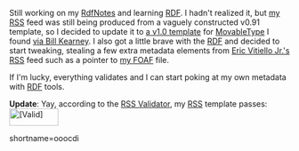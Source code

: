 <p>Still working on my <a href="http://www.decafbad.com/twiki/bin/view/Main/RdfNotes">RdfNotes</a> and learning <a href="http://www.decafbad.com/twiki/bin/view/Main/RDF">RDF</a>.  I hadn't realized it, but <a href="http://www.decafbad.com/newslog.xml">my <a href="http://www.decafbad.com/twiki/bin/view/Main/RSS">RSS</a> feed</a> was still being produced from a vaguely constructed v0.91 template, so I decided to update it to <a href="http://www.syndic8.com/~wkearney/blogs/syndic8/templates/leandro-mt-fix.html">a v1.0 template</a> for <a href="http://www.decafbad.com/twiki/bin/view/Main/MovableType">MovableType</a> I found <a href="http://www.syndic8.com/~wkearney/blogs/syndic8/archives/000038.html">via Bill Kearney</a>.  I also got a little brave with the <a href="http://www.decafbad.com/twiki/bin/view/Main/RDF">RDF</a> and decided to start tweaking, stealing a few extra metadata elements from <a href="http://www.perceive.net/xml/articles.xml">Eric Vitiello Jr.'s <a href="http://www.decafbad.com/twiki/bin/view/Main/RSS">RSS</a> feed</a> such as a pointer to <a href="http://www.decafbad.com/downloads/lmo-foaf.rdf">my <a href="http://www.decafbad.com/twiki/bin/view/Main/FOAF">FOAF</a> file</a>.</p>
<p>If I'm lucky, everything validates and I can start poking at my own metadata with <a href="http://www.decafbad.com/twiki/bin/view/Main/RDF">RDF</a> tools.</p>
<p><b>Update</b>: Yay, according to the <a href="http://feeds.archive.org/validator/">RSS Validator</a>, my <a href="http://www.decafbad.com/twiki/bin/view/Main/RSS">RSS</a> template passes: <a href="http://feeds.archive.org/validator/check?url=http://www.decafbad.com/newslog.xml"><img src="http://www.decafbad.com/images/valid-rss.png" alt="[Valid]" title="Validate my feed" width="88" height="31" /></a></p>
<!--more-->
shortname=ooocdi
